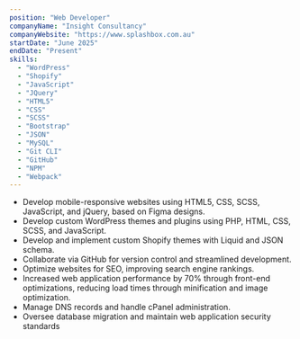 ```yaml
---
position: "Web Developer"
companyName: "Insight Consultancy"
companyWebsite: "https://www.splashbox.com.au"
startDate: "June 2025"
endDate: "Present"
skills:
  - "WordPress"
  - "Shopify"
  - "JavaScript"
  - "JQuery"
  - "HTML5"
  - "CSS"
  - "SCSS"
  - "Bootstrap"
  - "JSON"
  - "MySQL"
  - "Git CLI"
  - "GitHub"
  - "NPM"
  - "Webpack"
---
```


- Develop mobile-responsive websites using HTML5, CSS, SCSS, JavaScript, and jQuery, based on Figma designs.
- Develop custom WordPress themes and plugins using PHP, HTML, CSS, SCSS, and JavaScript.
- Develop and implement custom Shopify themes with Liquid and JSON schema.
- Collaborate via GitHub for version control and streamlined development.
- Optimize websites for SEO, improving search engine rankings.
- Increased web application performance by 70% through front-end optimizations, reducing load times through minification and image optimization.
- Manage DNS records and handle cPanel administration.
- Oversee database migration and maintain web application security standards